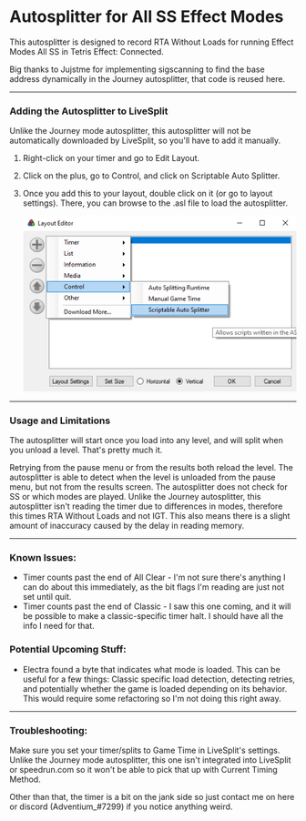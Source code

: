 # Autosplitter for All SS Effect Modes
This autosplitter is designed to record RTA Without Loads for running Effect Modes All SS in Tetris Effect: Connected.

Big thanks to Jujstme for implementing sigscanning to find the base address dynamically in the Journey autosplitter, that code is reused here.
_________

### Adding the Autosplitter to LiveSplit
Unlike the Journey mode autosplitter, this autosplitter will not be automatically downloaded by LiveSplit, so you'll have to add it manually.
1. Right-click on your timer and go to Edit Layout.
2. Click on the plus, go to Control, and click on Scriptable Auto Splitter.
3. Once you add this to your layout, double click on it (or go to layout settings). There, you can browse to the .asl file to load the autosplitter.

    ![Image showing where to find the option to add an autosplitter](image.png)
_________

### Usage and Limitations
The autosplitter will start once you load into any level, and will split when you unload a level. That's pretty much it.

Retrying from the pause menu or from the results both reload the level. The autosplitter is able to detect when the level is unloaded from the pause menu, but not from the results screen. The autosplitter does not check for SS or which modes are played. Unlike the Journey autosplitter, this autosplitter isn't reading the timer due to differences in modes, therefore this times RTA Without Loads and not IGT. This also means there is a slight amount of inaccuracy caused by the delay in reading memory.
_________

### Known Issues:
- Timer counts past the end of All Clear - I'm not sure there's anything I can do about this immediately, as the bit flags I'm reading are just not set until quit.
- Timer counts past the end of Classic - I saw this one coming, and it will be possible to make a classic-specific timer halt. I should have all the info I need for that.

### Potential Upcoming Stuff:
- Electra found a byte that indicates what mode is loaded. This can be useful for a few things: Classic specific load detection, detecting retries, and potentially whether the game is loaded depending on its behavior. This would require some refactoring so I'm not doing this right away.
_________

### Troubleshooting:
Make sure you set your timer/splits to Game Time in LiveSplit's settings. Unlike the Journey mode autosplitter, this one isn't integrated into LiveSplit or speedrun.com so it won't be able to pick that up with Current Timing Method.

Other than that, the timer is a bit on the jank side so just contact me on here or discord (Adventium_#7299) if you notice anything weird.
